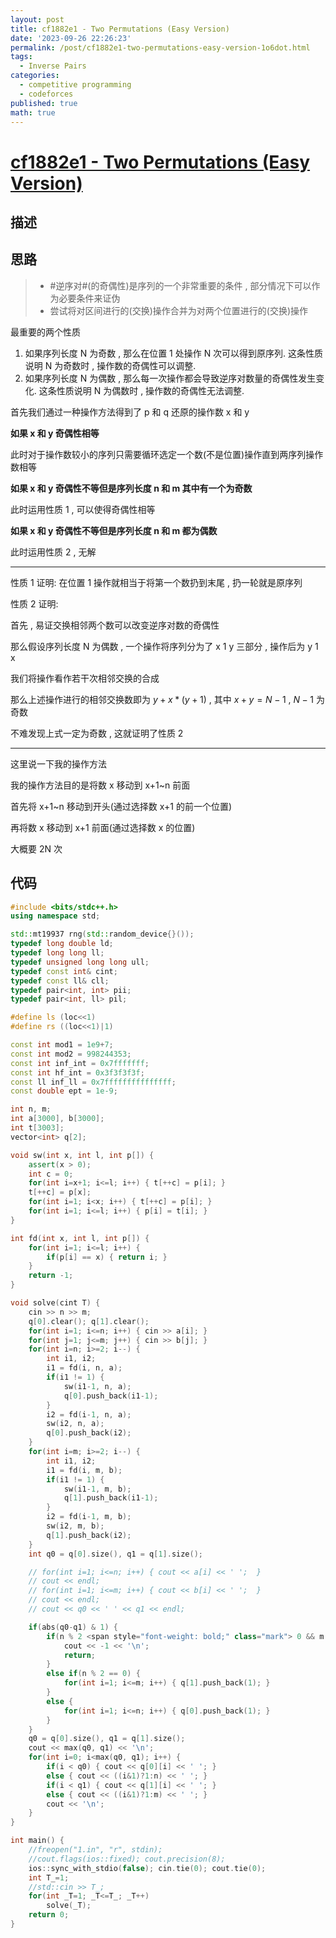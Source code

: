 ```yaml
---
layout: post
title: cf1882e1 - Two Permutations (Easy Version)
date: '2023-09-26 22:26:23'
permalink: /post/cf1882e1-two-permutations-easy-version-1o6dot.html
tags:
  - Inverse Pairs
categories:
  - competitive programming
  - codeforces
published: true
math: true
---
```






# [cf1882e1 - Two Permutations (Easy Version)](https://codeforces.com/contest/1882/problem/E1)

## 描述

## 思路

> * ​#逆序对#​(的奇偶性)是序列的一个非常重要的条件 , 部分情况下可以作为必要条件来证伪
> * 尝试将对区间进行的(交换)操作合并为对两个位置进行的(交换)操作

最重要的两个性质

1. 如果序列长度 N 为奇数 , 那么在位置 1 处操作 N 次可以得到原序列. 这条性质说明 N 为奇数时 , 操作数的奇偶性可以调整.
2. 如果序列长度 N 为偶数 , 那么每一次操作都会导致逆序对数量的奇偶性发生变化. 这条性质说明 N 为偶数时 , 操作数的奇偶性无法调整.

首先我们通过一种操作方法得到了 p 和 q 还原的操作数 x 和 y

**如果 x 和 y 奇偶性相等**

此时对于操作数较小的序列只需要循环选定一个数(不是位置)操作直到两序列操作数相等

**如果 x 和 y 奇偶性不等但是序列长度 n 和 m 其中有一个为奇数**​

此时运用性质 1 , 可以使得奇偶性相等

**如果 x 和 y 奇偶性不等但是序列长度 n 和 m 都为偶数**

此时运用性质 2 , 无解

---

性质 1 证明: 在位置 1 操作就相当于将第一个数扔到末尾 , 扔一轮就是原序列

性质 2 证明:

首先 , 易证交换相邻两个数可以改变逆序对数的奇偶性

那么假设序列长度 N 为偶数 , 一个操作将序列分为了 x 1 y 三部分 , 操作后为 y 1 x

我们将操作看作若干次相邻交换的合成

那么上述操作进行的相邻交换数即为 $y + x * (y+1)$ , 其中 $x+y = N-1$ , $N-1$ 为奇数

不难发现上式一定为奇数 , 这就证明了性质 2

---

这里说一下我的操作方法

我的操作方法目的是将数 x 移动到 x+1~n 前面

首先将 x+1~n 移动到开头(通过选择数 x+1 的前一个位置)

再将数 x 移动到 x+1 前面(通过选择数 x 的位置)

大概要 2N 次

## 代码

```cpp
#include <bits/stdc++.h>
using namespace std;

std::mt19937 rng(std::random_device{}());
typedef long double ld;
typedef long long ll;
typedef unsigned long long ull;
typedef const int& cint;
typedef const ll& cll;
typedef pair<int, int> pii;
typedef pair<int, ll> pil;

#define ls (loc<<1)
#define rs ((loc<<1)|1)

const int mod1 = 1e9+7;
const int mod2 = 998244353;
const int inf_int = 0x7fffffff;
const int hf_int = 0x3f3f3f3f;
const ll inf_ll = 0x7fffffffffffffff;
const double ept = 1e-9;

int n, m;
int a[3000], b[3000];
int t[3003];
vector<int> q[2];

void sw(int x, int l, int p[]) {
    assert(x > 0);
    int c = 0;
    for(int i=x+1; i<=l; i++) { t[++c] = p[i]; }
    t[++c] = p[x];
    for(int i=1; i<x; i++) { t[++c] = p[i]; }
    for(int i=1; i<=l; i++) { p[i] = t[i]; }
}

int fd(int x, int l, int p[]) {
    for(int i=1; i<=l; i++) {
        if(p[i] == x) { return i; }
    }
    return -1;
}

void solve(cint T) {
    cin >> n >> m;
    q[0].clear(); q[1].clear();
    for(int i=1; i<=n; i++) { cin >> a[i]; }
    for(int j=1; j<=m; j++) { cin >> b[j]; }
    for(int i=n; i>=2; i--) {
        int i1, i2;
        i1 = fd(i, n, a);
        if(i1 != 1) {
            sw(i1-1, n, a);
            q[0].push_back(i1-1);
        }
        i2 = fd(i-1, n, a);
        sw(i2, n, a);
        q[0].push_back(i2);
    }
    for(int i=m; i>=2; i--) {
        int i1, i2;
        i1 = fd(i, m, b);
        if(i1 != 1) {
            sw(i1-1, m, b);
            q[1].push_back(i1-1);
        }
        i2 = fd(i-1, m, b);
        sw(i2, m, b);
        q[1].push_back(i2);
    }
    int q0 = q[0].size(), q1 = q[1].size();

    // for(int i=1; i<=n; i++) { cout << a[i] << ' ';  }
    // cout << endl;
    // for(int i=1; i<=m; i++) { cout << b[i] << ' ';  }
    // cout << endl;
    // cout << q0 << ' ' << q1 << endl;

    if(abs(q0-q1) & 1) {
        if(n % 2 <span style="font-weight: bold;" class="mark"> 0 && m % 2 </span> 0) {
            cout << -1 << '\n';
            return;
        }
        else if(n % 2 == 0) {
            for(int i=1; i<=m; i++) { q[1].push_back(1); }
        }
        else {
            for(int i=1; i<=n; i++) { q[0].push_back(1); }
        }
    }
    q0 = q[0].size(), q1 = q[1].size();
    cout << max(q0, q1) << '\n';
    for(int i=0; i<max(q0, q1); i++) {
        if(i < q0) { cout << q[0][i] << ' '; }
        else { cout << ((i&1)?1:n) << ' '; }
        if(i < q1) { cout << q[1][i] << ' '; }
        else { cout << ((i&1)?1:m) << ' '; }
        cout << '\n';
    }
}

int main() {
    //freopen("1.in", "r", stdin);
    //cout.flags(ios::fixed); cout.precision(8);
    ios::sync_with_stdio(false); cin.tie(0); cout.tie(0);
    int T_=1;
    //std::cin >> T_;
    for(int _T=1; _T<=T_; _T++)
        solve(_T);
    return 0;
}
```
